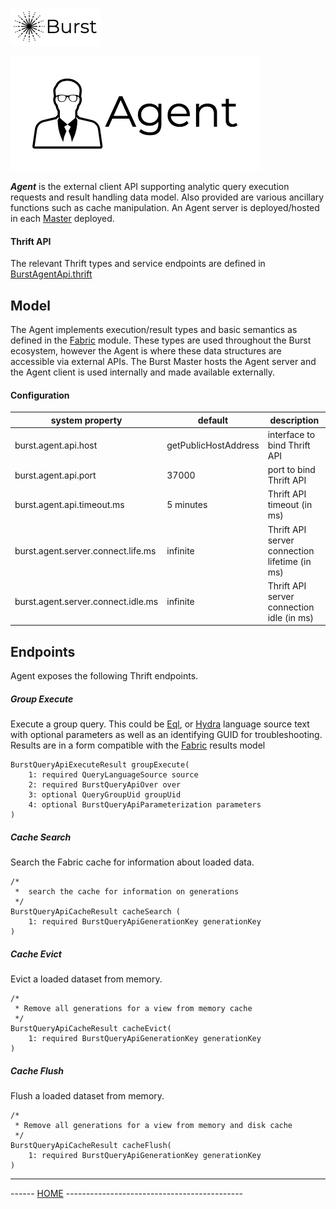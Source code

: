 ![Burst](../doc/burst_small.png "")

![](./doc/agent.png "")

___Agent___ is the external client API supporting analytic query execution requests and
result handling data model. Also provided are various ancillary functions such as cache
manipulation. An Agent server is deployed/hosted in each [Master](../burst-master/readme.md) deployed.

#### Thrift API
The relevant Thrift types and service endpoints are
defined in  [BurstAgentApi.thrift](src/main/thrift/agentService.thrift)

## Model
The Agent implements execution/result types and basic semantics as defined
in the [Fabric](../burst-fabric/readme.md) module. These types are
used throughout the Burst ecosystem, however the Agent is where
these data structures are accessible via external APIs.
The Burst Master hosts the Agent server and the Agent client is used internally
and made available externally.


#### Configuration
|  system property |  default |  description |
|---|---|---|
|  burst.agent.api.host |  getPublicHostAddress |  interface to bind Thrift API  |
|  burst.agent.api.port |  37000 |  port to bind Thrift API  |
|  burst.agent.api.timeout.ms |  5 minutes |  Thrift API timeout (in ms)  |
|  burst.agent.server.connect.life.ms |  infinite |  Thrift API server connection lifetime (in ms)  |
|  burst.agent.server.connect.idle.ms |  infinite |   Thrift API server connection idle (in ms)   |


## Endpoints
Agent exposes the following Thrift endpoints.

##### Group Execute
Execute a group query. This could be [Eql](../burst-eql/readme.md),
or [Hydra](../burst-hydra/readme.md) language source text with optional parameters as well as
an identifying GUID for troubleshooting.
Results are in a form compatible
with the [Fabric](../burst-fabric/readme.md) results model

	BurstQueryApiExecuteResult groupExecute(
		1: required QueryLanguageSource source
		2: required BurstQueryApiOver over
		3: optional QueryGroupUid groupUid
		4: optional BurstQueryApiParameterization parameters
	)

##### Cache Search
Search the Fabric cache for information about loaded data.

	/*
	 *  search the cache for information on generations
	 */
	BurstQueryApiCacheResult cacheSearch (
		1: required BurstQueryApiGenerationKey generationKey
	)

##### Cache Evict
Evict a loaded dataset from memory.

	/*
	 * Remove all generations for a view from memory cache
	 */
	BurstQueryApiCacheResult cacheEvict(
		1: required BurstQueryApiGenerationKey generationKey
	)

##### Cache Flush
Flush a loaded dataset from memory.

	/*
	 * Remove all generations for a view from memory and disk cache
	 */
	BurstQueryApiCacheResult cacheFlush(
		1: required BurstQueryApiGenerationKey generationKey
	)




---
------ [HOME](../readme.md) --------------------------------------------
